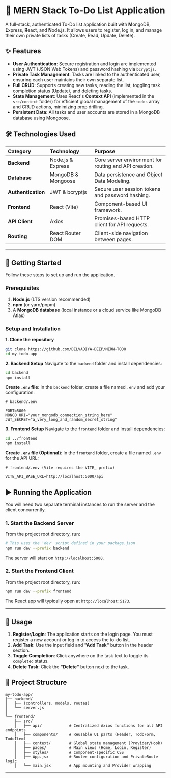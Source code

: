 # 📝 MERN Stack To-Do List Application

A full-stack, authenticated To-Do list application built with **M**ongoDB, **E**xpress, **R**eact, and **N**ode.js. It allows users to register, log in, and manage their own private lists of tasks (Create, Read, Update, Delete).

## ✨ Features

  * **User Authentication**: Secure registration and login are implemented using JWT (JSON Web Tokens) and password hashing via `bcryptjs`.
  * **Private Task Management**: Tasks are linked to the authenticated user, ensuring each user maintains their own separate list.
  * **Full CRUD**: Supports creating new tasks, reading the list, toggling task completion status (Update), and deleting tasks.
  * **State Management**: Uses React's **Context API** (implemented in the `src/context` folder) for efficient global management of the `todos` array and CRUD actions, minimizing prop drilling.
  * **Persistent Data**: All tasks and user accounts are stored in a MongoDB database using Mongoose.

## 🛠️ Technologies Used

| Category | Technology | Purpose |
| :--- | :--- | :--- |
| **Backend** | Node.js & Express | Core server environment for routing and API creation. |
| **Database** | MongoDB & Mongoose | Data persistence and Object Data Modeling. |
| **Authentication** | JWT & bcryptjs | Secure user session tokens and password hashing. |
| **Frontend** | React (Vite) | Component-based UI framework. |
| **API Client** | Axios | Promises-based HTTP client for API requests.
| **Routing** | React Router DOM | Client-side navigation between pages.

-----

## 🚀 Getting Started

Follow these steps to set up and run the application.

### Prerequisites

1.  **Node.js** (LTS version recommended)
2.  **npm** (or yarn/pnpm)
3.  A **MongoDB database** (local instance or a cloud service like MongoDB Atlas)

### Setup and Installation

**1. Clone the repository**

```bash
git clone https://github.com/DELVADIYA-DEEP/MERN-TODO
cd my-todo-app
```

**2. Backend Setup**
Navigate to the `backend` folder and install dependencies:

```bash
cd backend
npm install
```

**Create `.env` file**: In the `backend` folder, create a file named `.env` and add your configuration:

```env
# backend/.env

PORT=5000
MONGO_URI="your_mongodb_connection_string_here"
JWT_SECRET="a_very_long_and_random_secret_string"
```

**3. Frontend Setup**
Navigate to the `frontend` folder and install dependencies:

```bash
cd ../frontend
npm install
```

**Create `.env` file (Optional)**: In the `frontend` folder, create a file named `.env` for the API URL:

```env
# frontend/.env (Vite requires the VITE_ prefix)

VITE_API_BASE_URL=http://localhost:5000/api
```

## ▶️ Running the Application

You will need two separate terminal instances to run the server and the client concurrently.

### 1\. Start the Backend Server

From the project root directory, run:

```bash
# This uses the 'dev' script defined in your package.json
npm run dev --prefix backend
```

The server will start on `http://localhost:5000`.

### 2\. Start the Frontend Client

From the project root directory, run:

```bash
npm run dev --prefix frontend
```

The React app will typically open at `http://localhost:5173`.

-----

## 📌 Usage

1.  **Register/Login**: The application starts on the login page. You must register a new account or log in to access the to-do list.
2.  **Add Task**: Use the input field and **"Add Task"** button in the header section.
3.  **Toggle Completion**: Click anywhere on the task text to toggle its `completed` status.
4.  **Delete Task**: Click the **"Delete"** button next to the task.

## 📂 Project Structure

```
my-todo-app/
├── backend/
│   ├── (controllers, models, routes)
│   └── server.js
│
└── frontend/
    ├── src/
    │   ├── api/            # Centralized Axios functions for all API endpoints
    │   ├── components/     # Reusable UI parts (Header, TodoForm, TodoItem)
    │   ├── context/        # Global state management (Provider/Hook)
    │   ├── pages/          # Main views (Home, Login, Register)
    │   ├── styles/         # Component-specific CSS
    │   ├── App.jsx         # Router configuration and PrivateRoute logic
    │   └── main.jsx        # App mounting and Provider wrapping
```

-----
